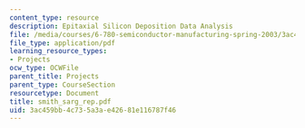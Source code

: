 ```yaml
---
content_type: resource
description: Epitaxial Silicon Deposition Data Analysis
file: /media/courses/6-780-semiconductor-manufacturing-spring-2003/3ac459bb4c735a3ae42681e116787f46_smith_sarg_rep.pdf
file_type: application/pdf
learning_resource_types:
- Projects
ocw_type: OCWFile
parent_title: Projects
parent_type: CourseSection
resourcetype: Document
title: smith_sarg_rep.pdf
uid: 3ac459bb-4c73-5a3a-e426-81e116787f46
---
```

